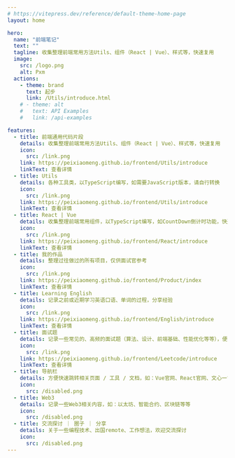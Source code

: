 ```yaml
---
# https://vitepress.dev/reference/default-theme-home-page
layout: home

hero:
  name: "前端笔记"
  text: ""
  tagline: 收集整理前端常用方法Utils、组件（React | Vue）、样式等，快速复用
  image:
    src: /logo.png
    alt: Pxm
  actions:
    - theme: brand
      text: 起步
      link: /Utils/introduce.html
    # - theme: alt
    #   text: API Examples
    #   link: /api-examples

features:
  - title: 前端通用代码片段
    details: 收集整理前端常用方法Utils、组件（React | Vue）、样式等，快速复用
    icon: 
      src: /link.png
    link: https://peixiaomeng.github.io/frontend/Utils/introduce
    linkText: 查看详情
  - title: Utils
    details: 各种工具类，以TypeScript编写，如需要JavaScript版本，请自行转换
    icon: 
      src: /link.png
    link: https://peixiaomeng.github.io/frontend/Utils/introduce
    linkText: 查看详情
  - title: React | Vue
    details: 收集整理前端常用组件，以TypeScript编写，如CountDown倒计时功能，快速复用
    icon: 
      src: /link.png
    link: https://peixiaomeng.github.io/frontend/React/introduce
    linkText: 查看详情
  - title: 我的作品
    details: 整理过往做过的所有项目，仅供面试官参考
    icon: 
      src: /link.png
    link: https://peixiaomeng.github.io/frontend/Product/index
    linkText: 查看详情
  - title: Learning English
    details: 记录之前或近期学习英语口语、单词的过程，分享经验
    icon: 
      src: /link.png
    link: https://peixiaomeng.github.io/frontend/English/introduce
    linkText: 查看详情
  - title: 面试题
    details: 记录一些常见的、高频的面试题（算法、设计、前端基础、性能优化等等），便于随时使用
    icon: 
      src: /link.png
    link: https://peixiaomeng.github.io/frontend/Leetcode/introduce
    linkText: 查看详情
  - title: 导航栏
    details: 方便快速跳转相关页面 / 工具 / 文档，如：Vue官网、React官网、文心一言等等
    icon: 
      src: /disabled.png
  - title: Web3
    details: 记录一些Web3相关内容，如：以太坊、智能合约、区块链等等
    icon: 
      src: /disabled.png
  - title: 交流探讨 ｜ 圈子 ｜ 分享
    details: 关于一些编程技术、出国remote、工作想法，欢迎交流探讨
    icon: 
      src: /disabled.png
---
```


